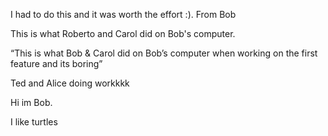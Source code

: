 I had to do this and it was worth the effort :). From Bob

This is what Roberto and Carol did on Bob's computer.

“This is what Bob & Carol did on Bob’s computer when working on the first feature and its boring”


Ted and Alice doing workkkk


Hi im Bob.

I like turtles